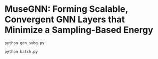 
# MuseGNN: Forming Scalable, Convergent GNN Layers that Minimize a Sampling-Based Energy

`python gen_subg.py`

`python batch.py`
